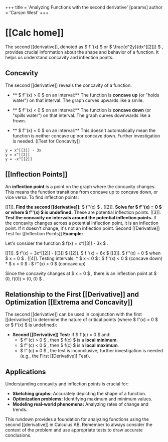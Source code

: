 +++
 title = 'Analyzing Functions with the second derivative'
[params]
	author = 'Carson West'
+++
# [[Calc home]]

The second [[derivative]], denoted as  $ f''(x) $  or  $ \frac{d^2y}{dx^[[2]]} $ , provides crucial information about the shape and behavior of a function.  It helps us understand concavity and inflection points.

## Concavity

The second [[derivative]] reveals the concavity of a function.

* ** $ f''(x) > 0 $  on an interval:** The function is **concave up** (or "holds water") on that interval.  The graph curves upwards like a smile.

* ** $ f''(x) < 0 $  on an interval:** The function is **concave down** (or "spills water") on that interval. The graph curves downwards like a frown.

* ** $ f''(x) = 0 $  on an interval:** This doesn't automatically mean the function is neither concave up nor concave down.  Further investigation is needed. [[Test for Concavity]]

```desmos-graph
y = x^[[3]] - 3x
y = x^[[2]]
y = -x^[[2]]
```

## [[Inflection Points]] 
An **inflection point** is a point on the graph where the concavity changes.  This means the function transitions from concave up to concave down, or vice versa.  To find inflection points:

[[1]]. **Find the second [[derivative]]:**  $ f''(x) $ .
[[2]]. **Solve for  $ f''(x) = 0 $  or where  $ f''(x) $  is undefined.**  These are potential inflection points.
[[3]]. **Test the concavity on intervals around the potential inflection points.** If the concavity changes across a potential inflection point, it is an inflection point. If it doesn't change, it's not an inflection point. Second [[Derivative]] Test for [[Inflection Points]] 
**Example:**

Let's consider the function  $ f(x) = x^[[3]] - 3x $ .

[[1]].  $ f'(x) = 3x^[[2]] - [[3]] $ 
[[2]].  $ f''(x) = 6x $ 
[[3]].  $ f''(x) = 0 $  when  $ x = 0 $ .
[[4]]. Testing intervals:
    *  $ x < 0 $ :  $ f''(x) < 0 $  (concave down)
    *  $ x > 0 $ :  $ f''(x) > 0 $  (concave up)

Since the concavity changes at  $ x = 0 $ , there is an inflection point at  $ (0, f(0)) = (0, 0) $ .


## Relationship to the First [[Derivative]] and Optimization [[Extrema and Concavity]]

The second [[derivative]] can be used in conjunction with the first [[derivative]] to determine the nature of critical points (where  $ f'(x) = 0 $  or  $ f'(x) $  is undefined):

* **Second [[Derivative]] Test:** If  $ f'(c) = 0 $  and:
    *  $ f''(c) > 0 $ , then  $ f(c) $  is a **local minimum**.
    *  $ f''(c) < 0 $ , then  $ f(c) $  is a **local maximum**.
    *  $ f''(c) = 0 $ , the test is inconclusive; further investigation is needed (e.g., the First [[Derivative]] Test).


## Applications

Understanding concavity and inflection points is crucial for:

* **Sketching graphs:** Accurately depicting the shape of a function.
* **Optimization problems:** Identifying maximum and minimum values.
* **Modeling real-world phenomena:** Analyzing rates of change and trends.


This rundown provides a foundation for analyzing functions using the second [[derivative]] in Calculus AB.  Remember to always consider the context of the problem and use appropriate tests to draw accurate conclusions.
